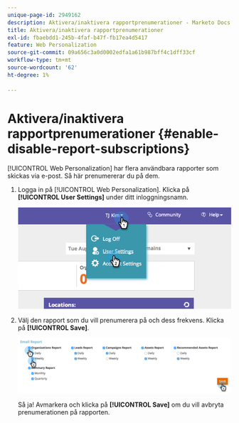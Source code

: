 ```yaml
---
unique-page-id: 2949162
description: Aktivera/inaktivera rapportprenumerationer - Marketo Docs - produktdokumentation
title: Aktivera/inaktivera rapportprenumerationer
exl-id: fbaebdd1-245b-4faf-b47f-fb17ea4d5417
feature: Web Personalization
source-git-commit: 09a656c3a0d0002edfa1a61b987bff4c1dff33cf
workflow-type: tm+mt
source-wordcount: '62'
ht-degree: 1%

---
```


# Aktivera/inaktivera rapportprenumerationer {#enable-disable-report-subscriptions}

[!UICONTROL Web Personalization] har flera användbara rapporter som skickas via e-post. Så här prenumererar du på dem.

1. Logga in på [!UICONTROL Web Personalization]. Klicka på **[!UICONTROL User Settings]** under ditt inloggningsnamn.

   ![](assets/image2014-9-17-20-3a48-3a28.png)

1. Välj den rapport som du vill prenumerera på och dess frekvens. Klicka på **[!UICONTROL Save]**.

   ![](assets/email-settings.png)

   Så ja! Avmarkera och klicka på **[!UICONTROL Save]** om du vill avbryta prenumerationen på rapporten.
